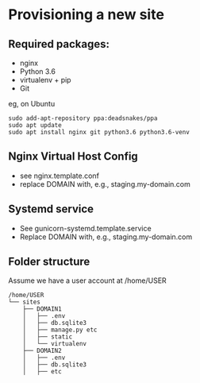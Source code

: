 # Provisioning a new site

## Required packages:

- nginx
- Python 3.6
- virtualenv + pip
- Git

eg, on Ubuntu

    sudo add-apt-repository ppa:deadsnakes/ppa
    sudo apt update
    sudo apt install nginx git python3.6 python3.6-venv

## Nginx Virtual Host Config

- see nginx.template.conf
- replace DOMAIN with, e.g., staging.my-domain.com

## Systemd service

- See gunicorn-systemd.template.service
- Replace DOMAIN with, e.g., staging.my-domain.com

## Folder structure

Assume we have a user account at /home/USER

    /home/USER
    └── sites
        ├── DOMAIN1
        │   ├── .env
        │   ├── db.sqlite3
        │   ├── manage.py etc
        │   ├── static
        │   └── virtualenv
        ├── DOMAIN2
        │   ├── .env
        │   ├── db.sqlite3
        │   ├── etc
